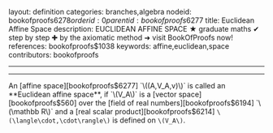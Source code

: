 layout: definition
categories: branches,algebra
nodeid: bookofproofs$6278
orderid: 0
parentid: bookofproofs$6277
title: Euclidean Affine Space
description: EUCLIDEAN AFFINE SPACE &#9733; graduate maths &#10004; step by step &#10010; by the axiomatic method &#10140; visit BookOfProofs now!
references: bookofproofs$1038
keywords: affine,euclidean,space
contributors: bookofproofs

---


---

An [affine space][bookofproofs$6277] `\((A,V_A,v)\)` is called an **Euclidean affine space**, if `\(V_A\)` is a [vector space][bookofproofs$560] over the [field of real numbers][bookofproofs$6194] `\(\mathbb R\)` and a [real scalar product][bookofproofs$6214] `\(\langle\cdot,\cdot\rangle\)` is defined on `\(V_A\)`.
